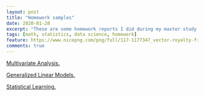 ```yaml
---
layout: post
title: "Homework samples"
date: 2020-01-28
excerpt: "These are some homework reports I did during my master study."
tags: [math, statistics, data science, homework]
feature: https://www.nicepng.com/png/full/117-1177347_vector-royalty-free-download-collection-of-clipart-homework.png
comments: true
---
```


<a href="https://autumn-grass.github.io/QianWang/docs/Assignment_2.pdf" target="_blank">Multivariate Analysis.</a>

<a href="https://autumn-grass.github.io/QianWang/docs/Assignment_3_GLM_635.pdf
" target="_blank">Generalized Linear Models.</a>

<a href="https://nbviewer.jupyter.org/github/Autumn-grass/QianWang/blob/master/docs/Assignment%202%20of%20STAT%20641%20_%20Qian%20Wang.ipynb
" target="_blank">Statistical Learning.</a>

<!--QianWang/docs/Assignment%202%20of%20STAT%20641%20_%20Qian%20Wang.ipynb
https://nbviewer.jupyter.org/github/Autumn-grass/QianWang/blob/master/docs/Assignment%202%20of%20STAT%20641%20_%20Qian%20Wang.ipynb-->

<!--http://htmlpreview.github.com/?https://autumn-grass.github.io/QianWang/docs/Assignment%202%20of%20STAT%20641%20_%20Qian%20Wang.html-->



